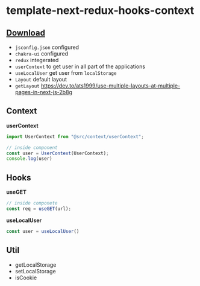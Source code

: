 # template-next-redux-hooks-context

## [Download](https://github.com/ats1999/template-next-redux-hooks-context/raw/main/template.zip)

- `jsconfig.json` configured
- `chakra-ui` configured
- `redux` integerated
- `userContext` to get user in all part of the applications
- `useLocalUser` get user from `localStorage`
- `Layout` default layout 
- `getLayout` https://dev.to/ats1999/use-multiple-layouts-at-multiple-pages-in-next-js-2b8g

## Context
**userContext**
```js
import UserContext from "@src/context/userContext";

// inside component
const user = UserContext(UserContext);
console.log(user)
```

## Hooks
**useGET**
```js
// inside componete
const req = useGET(url);
```
**useLocalUser**
```js
const user = useLocalUser()
```

## Util
- getLocalStorage
- setLocalStorage
- isCookie
